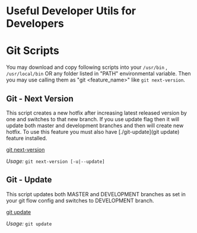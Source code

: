 # Useful Developer Utils for Developers

# Git Scripts
You may download and copy following scripts into your `/usr/bin` , `/usr/local/bin` OR any folder listed in "PATH" environmental variable. Then you may use calling them as "git <feature_name>" like `git next-version`.

## Git - Next Version
This script creates a new hotfix after increasing latest released version by one and switches to that new branch. If you use update flag then it will update both master and development branches and then will create new hotfix. To use this feature you must also have [./git-update](git update) feature installed.

[git next-version](./git-next-version)

*Usage:* `git next-version [-u|--update]`

## Git - Update
This script updates both MASTER and DEVELOPMENT branches as set in your git flow config and switches to DEVELOPMENT branch.

[git update](./git-update)

*Usage:* `git update`
